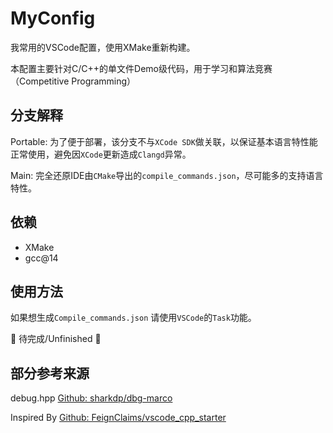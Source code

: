 # MyConfig

我常用的VSCode配置，使用XMake重新构建。

本配置主要针对C/C++的单文件Demo级代码，用于学习和算法竞赛（Competitive Programming）

## 分支解释

Portable: 为了便于部署，该分支不与`XCode SDK`做关联，以保证基本语言特性能正常使用，避免因`XCode`更新造成`Clangd`异常。

Main: 完全还原IDE由`CMake`导出的`compile_commands.json`，尽可能多的支持语言特性。

## 依赖

- XMake
- gcc@14

## 使用方法

如果想生成`Compile_commands.json` 请使用`VSCode`的`Task`功能。

🚧 待完成/Unfinished 🚧

## 部分参考来源

debug.hpp
[Github: sharkdp/dbg-marco](https://github.com/sharkdp/dbg-macro)

Inspired By
[Github: FeignClaims/vscode_cpp_starter](https://github.com/FeignClaims/vscode_cpp_starter)
